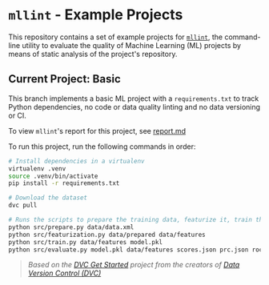 # `mllint` - Example Projects

This repository contains a set of example projects for [`mllint`](https://github.com/bvobart/mllint), the command-line utility to evaluate the quality of Machine Learning (ML) projects by means of static analysis of the project's repository.

## Current Project: Basic

This branch implements a basic ML project with a `requirements.txt` to track Python dependencies, no code or data quality linting and no data versioning or CI.

To view `mllint`'s report for this project, see [report.md](report.md)

To run this project, run the following commands in order:
```sh
# Install dependencies in a virtualenv
virtualenv .venv
source .venv/bin/activate
pip install -r requirements.txt

# Download the dataset
dvc pull

# Runs the scripts to prepare the training data, featurize it, train the model and evaluate it.
python src/prepare.py data/data.xml
python src/featurization.py data/prepared data/features
python src/train.py data/features model.pkl
python src/evaluate.py model.pkl data/features scores.json prc.json roc.json
```

> _Based on the [DVC Get Started](https://github.com/iterative/example-get-started) project from the creators of [Data Version Control (DVC)](https://github.com/iterative/dvc)_
